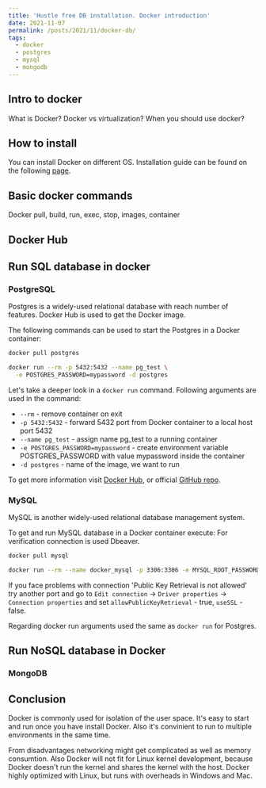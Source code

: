 ```yaml
---
title: 'Hustle free DB installation. Docker introduction'
date: 2021-11-07
permalink: /posts/2021/11/docker-db/
tags:
  - docker
  - postgres
  - mysql
  - mongodb
---
```


[comment]: <> (запуск базы данных на компьютере)
<!--- Wrap text Докер - инструмент изоляции 
Run some database in a Docker
Hustle free DB installation. Docker introduction
Image vs container 
---> 

## Intro to docker
What is Docker? Docker vs virtualization? When you should use docker?

## How to install
You can install Docker on different OS. Installation guide can be found on the following [page](https://docs.docker.com/engine/install/).

## Basic docker commands
Docker pull, build, run, exec, stop, images, container

## Docker Hub

## Run SQL database in docker

### PostgreSQL
Postgres is a widely-used relational database with reach number of features. Docker Hub is used to get the Docker image.

The following commands can be used to start the Postgres in a Docker container: 

```bash
docker pull postgres

docker run --rm -p 5432:5432 --name pg_test \
  -e POSTGRES_PASSWORD=mypassword -d postgres
```

Let's take a deeper look in a `docker run` command. Following arguments are used in the command:

* `--rm` - remove container on exit 
* `-p 5432:5432` - forward 5432 port from Docker container to a local host port 5432 
* `--name pg_test` - assign name pg_test to a running container 
* `-e POSTGRES_PASSWORD=mypassword` - create environment variable POSTGRES_PASSWORD with value mypassword inside the container
* `-d postgres` - name of the image, we want to run 

To get more information visit [Docker Hub](https://hub.docker.com/_/postgres/), or official [GitHub repo](https://github.com/docker-library/postgres/).

### MySQL
MySQL is another widely-used relational database management system.

To get and run MySQL database in a Docker container execute:
For verification connection is used Dbeaver. 

```bash
docker pull mysql

docker run --rm --name docker_mysql -p 3306:3306 -e MYSQL_ROOT_PASSWORD=123456 -d mysql
```

If you face problems with connection 'Public Key Retrieval is not allowed' try another port and go to  `Edit connection` -> `Driver properties` -> `Connection properties` and set `allowPublicKeyRetrieval` - true, `useSSL` - false.

Regarding docker run arguments used the same as `docker run` for Postgres.

## Run NoSQL database in Docker

### MongoDB

## Conclusion

Docker is commonly used for isolation of the user space. It's easy to start and run once you have install Docker. Also it's convinient to run to multiple environments in the same time. 

From disadvantages networking might get complicated as well as memory consumtion. Also Docker will not fit for Linux kernel development, because Docker doesn't run the kernel and shares the kernel with the host. Docker highly optimized with Linux, but runs with overheads in Windows and Mac.





